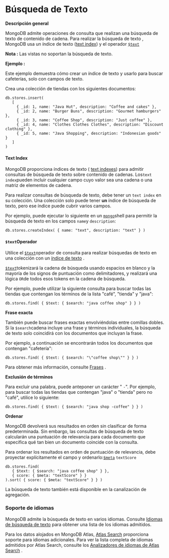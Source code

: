 # Búsqueda de Texto

**Descripción general**

MongoDB admite operaciones de consulta que realizan una búsqueda de texto de contenido de cadena. Para realizar la búsqueda de texto , MongoDB usa un índice de texto \([text index](https://docs.mongodb.com/manual/core/index-text/#std-label-index-feature-text)\) y el operador  [`$text`](https://docs.mongodb.com/manual/reference/operator/query/text/#mongodb-query-op.-text)

**Nota :** Las vistas no soportan la búsqueda de texto.

**Ejemplo :**

Este ejemplo demuestra cómo crear un índice de texto y usarlo para buscar cafeterías, solo con campos de texto.

Crea una colección de tiendas con los siguientes documentos:

```text
db.stores.insert(
   [
     { _id: 1, name: "Java Hut", description: "Coffee and cakes" },
     { _id: 2, name: "Burger Buns", description: "Gourmet hamburgers" },
     { _id: 3, name: "Coffee Shop", description: "Just coffee" },
     { _id: 4, name: "Clothes Clothes Clothes", description: "Discount clothing" },
     { _id: 5, name: "Java Shopping", description: "Indonesian goods" }
   ]
)
```

#### **Text Index** <a id="text-index"></a>

MongoDB proporciona índices de texto \( [text indexes](https://docs.mongodb.com/manual/core/index-text/#std-label-index-feature-text)\) para admitir consultas de búsqueda de texto sobre contenido de cadenas. Los`text index`pueden incluir cualquier campo cuyo valor sea una cadena o una matriz de elementos de cadena.

Para realizar consultas de búsqueda de texto, debe tener un `text index` en su colección. Una colección solo puede tener **un** índice de búsqueda de texto, pero ese índice puede cubrir varios campos.

Por ejemplo, puede ejecutar lo siguiente en un [`mongo`](https://docs.mongodb.com/manual/reference/program/mongo/#mongodb-binary-bin.mongo)shell para permitir la búsqueda de texto en los campos `name`y `description`:

```text
db.stores.createIndex( { name: "text", description: "text" } )
```

#### `$text`Operador  <a id="-text-operator"></a>

Utilice el [`$text`](https://docs.mongodb.com/manual/reference/operator/query/text/#mongodb-query-op.-text)operador de consulta para realizar búsquedas de texto en una colección con un [índice de texto](https://docs.mongodb.com/manual/core/index-text/#std-label-index-feature-text) .

[`$text`](https://docs.mongodb.com/manual/reference/operator/query/text/#mongodb-query-op.-text)tokenizará la cadena de búsqueda usando espacios en blanco y la mayoría de los signos de puntuación como delimitadores, y realizará una lógica `OR`de todos esos tokens en la cadena de búsqueda.

Por ejemplo, puede utilizar la siguiente consulta para buscar todas las tiendas que contengan los términos de la lista "café", "tienda" y "java":

```text
db.stores.find( { $text: { $search: "java coffee shop" } } )
```

**Frase exacta** 

También puede buscar frases exactas envolviéndolas entre comillas dobles. Si la `$search`cadena incluye una frase y términos individuales, la búsqueda de texto solo coincidirá con los documentos que incluyan la frase.

Por ejemplo, a continuación se encontrarán todos los documentos que contengan "cafetería":

```text
db.stores.find( { $text: { $search: "\"coffee shop\"" } } )
```

Para obtener más información, consulte [Frases](https://docs.mongodb.com/manual/reference/operator/query/text/#std-label-text-operator-phrases) .

  
**Exclusión de términos** 

Para excluir una palabra, puede anteponer un carácter " `-`". Por ejemplo, para buscar todas las tiendas que contengan "java" o "tienda" pero no "café", utilice lo siguiente:

```text
db.stores.find( { $text: { $search: "java shop -coffee" } } )
```

**Ordenar** 

MongoDB devolverá sus resultados en orden sin clasificar de forma predeterminada. Sin embargo, las consultas de búsqueda de texto calcularán una puntuación de relevancia para cada documento que especifica qué tan bien un documento coincide con la consulta.

Para ordenar los resultados en orden de puntuación de relevancia, debe proyectar explícitamente el campo y ordenarlo:[`$meta`](https://docs.mongodb.com/manual/reference/operator/aggregation/meta/#mongodb-expression-exp.-meta) `textScore`

```text
db.stores.find(
   { $text: { $search: "java coffee shop" } },
   { score: { $meta: "textScore" } }
).sort( { score: { $meta: "textScore" } } )
```

La búsqueda de texto también está disponible en la canalización de agregación.

### Soporte de idiomas  <a id="language-support"></a>

MongoDB admite la búsqueda de texto en varios idiomas. Consulte [Idiomas de búsqueda de texto](https://docs.mongodb.com/manual/reference/text-search-languages/) para obtener una lista de los idiomas admitidos.

Para los datos alojados en MongoDB Atlas, [Atlas Search](https://docs.atlas.mongodb.com/atlas-search/) proporciona soporte para idiomas adicionales. Para ver la lista completa de idiomas admitidos por Atlas Search, consulte los [Analizadores de idiomas de Atlas Search](https://docs.atlas.mongodb.com/reference/atlas-search/analyzers/language/) .

